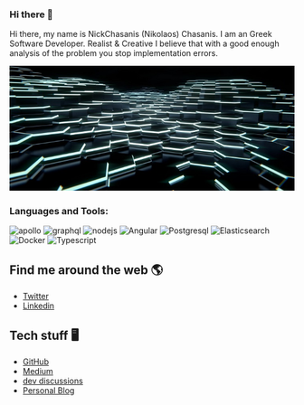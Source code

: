 ### Hi there 👋
Hi there, my name is NickChasanis (Nikolaos) Chasanis. I am an Greek Software Developer. Realist & Creative
I believe that with a good enough analysis of the problem you stop implementation errors.


<img src="https://raw.githubusercontent.com/NickChasanis/NickChasanis/master/tron.jpg" width="1000"/>


<h3 align="left">Languages and Tools:</h3>
<p align="left">
<a target="_blank"><img src="https://www.vectorlogo.zone/logos/apollographql/apollographql-icon.svg" alt="apollo" width="40" height="40"/>
<a target="_blank"><img src="https://cdn.jsdelivr.net/gh/devicons/devicon/icons/graphql/graphql-plain-wordmark.svg" alt="graphql" width="40" height="40"/>
<a target="_blank"> <img src="https://cdn.jsdelivr.net/gh/devicons/devicon/icons/nodejs/nodejs-original-wordmark.svg" alt="nodejs" width="40" height="40"/>
<a target="_blank"> <img src="https://cdn.jsdelivr.net/gh/devicons/devicon/icons/angularjs/angularjs-original.svg" alt="Angular" width="40" height="40"/>
<a target="_blank"> <img src="https://www.vectorlogo.zone/logos/postgresql/postgresql-icon.svg" alt="Postgresql" width="40" height="40"/>
<a target="_blank"> <img src="https://www.vectorlogo.zone/logos/elastic/elastic-icon.svg" alt="Elasticsearch" width="40" height="40"/>
<a target="_blank"> <img src="https://www.vectorlogo.zone/logos/docker/docker-official.svg" alt="Docker" width="40" height="40"/>
<a target="_blank"> <img src="https://www.vectorlogo.zone/logos/typescriptlang/typescriptlang-icon.svg" alt="Typescript" width="40" height="40"/></p>



## Find me around the web 🌎

- [Twitter](https://twitter.com/ChasanisNickos)
- [Linkedin](https://it.linkedin.com/in/nikolaoschasanis)

## Tech stuff 🖥

- [GitHub](https://github.com/NickChasanis)
- [Medium](https://medium.com/@ChasanisNickos)
- [dev discussions](https://dev.to/chasanisnickos)
- [Personal Blog](https://nikolaoschasanis.com)
<!--
**NickChasanis/NickChasanis** is a ✨ _special_ ✨ repository because its `README.md` (this file) appears on your GitHub profile.

Here are some ideas to get you started:

- 🔭 I’m currently working on ...
- 🌱 I’m currently learning ...
- 👯 I’m looking to collaborate on ...
- 🤔 I’m looking for help with ...
- 💬 Ask me about ...
- 📫 How to reach me: ...
- 😄 Pronouns: ...
- ⚡ Fun fact: ...
-->
